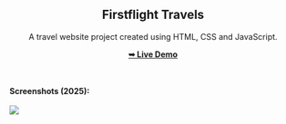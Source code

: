 <h2 align="center">Firstflight Travels</h2>
<div align="center">
<p>A travel website project created using HTML, CSS and JavaScript.</p>
<a href="https://yash.github.io/firstflight-travels/" target="_blank"><strong>➥ Live Demo</strong></a>
</div> <br/><br/>

<b>Screenshots (2025):</b> <br/><br/>
<img src="https://github.com/yash/firstflight-travels/blob/main/readme%20images/readme-image.jpg"></img>

